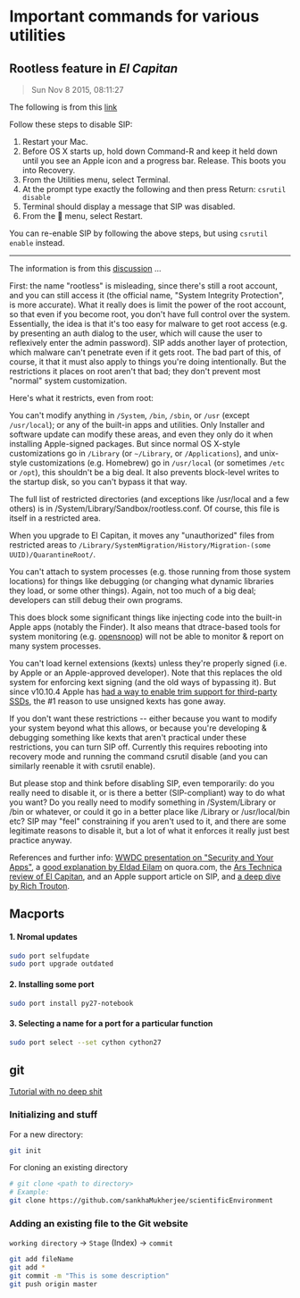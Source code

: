 # Important commands for various utilities

## Rootless feature in *El Capitan*
> Sun Nov  8 2015,  08:11:27

The following is from this [link](http://www.macworld.com/article/2986118/security/how-to-modify-system-integrity-protection-in-el-capitan.html)

Follow these steps to disable SIP:

1. Restart your Mac.
2. Before OS X starts up, hold down Command-R and keep it held down until you see an Apple icon and a progress bar. Release. This boots you into Recovery.
3. From the Utilities menu, select Terminal.
4. At the prompt type exactly the following and then press Return: `csrutil disable`
5. Terminal should display a message that SIP was disabled.
6. From the  menu, select Restart.

You can re-enable SIP by following the above steps, but using `csrutil enable` instead.

<hr>

The information is from this [discussion](http://apple.stackexchange.com/questions/193368/what-is-the-rootless-feature-in-el-capitan-really) ...

First: the name "rootless" is misleading, since there's still a root account, and you can still access it (the official name, "System Integrity Protection", is more accurate). What it really does is limit the power of the root account, so that even if you become root, you don't have full control over the system. Essentially, the idea is that it's too easy for malware to get root access (e.g. by presenting an auth dialog to the user, which will cause the user to reflexively enter the admin password). SIP adds another layer of protection, which malware can't penetrate even if it gets root. The bad part of this, of course, it that it must also apply to things you're doing intentionally. But the restrictions it places on root aren't that bad; they don't prevent most "normal" system customization.

Here's what it restricts, even from root:

You can't modify anything in `/System`, `/bin`, `/sbin`, or `/usr` (except `/usr/local`); or any of the built-in apps and utilities. Only Installer and software update can modify these areas, and even they only do it when installing Apple-signed packages. But since normal OS X-style customizations go in `/Library` (or `~/Library`, or `/Applications`), and unix-style customizations (e.g. Homebrew) go in `/usr/local` (or sometimes `/etc` or `/opt`), this shouldn't be a big deal. It also prevents block-level writes to the startup disk, so you can't bypass it that way.

The full list of restricted directories (and exceptions like /usr/local and a few others) is in /System/Library/Sandbox/rootless.conf. Of course, this file is itself in a restricted area.

When you upgrade to El Capitan, it moves any "unauthorized" files from restricted areas to `/Library/SystemMigration/History/Migration-(some UUID)/QuarantineRoot/`.

You can't attach to system processes (e.g. those running from those system locations) for things like debugging (or changing what dynamic libraries they load, or some other things). Again, not too much of a big deal; developers can still debug their own programs.

This does block some significant things like injecting code into the built-in Apple apps (notably the Finder). It also means that dtrace-based tools for system monitoring (e.g. [opensnoop](https://developer.apple.com/library/mac/documentation/Darwin/Reference/ManPages/man1/opensnoop.1m.html)) will not be able to monitor & report on many system processes.

You can't load kernel extensions (kexts) unless they're properly signed (i.e. by Apple or an Apple-approved developer). Note that this replaces the old system for enforcing kext signing (and the old ways of bypassing it). But since v10.10.4 Apple has [had a way to enable trim support for third-party SSDs](http://arstechnica.com/apple/2015/06/latest-os-x-update-allows-you-to-enable-trim-for-third-party-ssds/), the #1 reason to use unsigned kexts has gone away.

If you don't want these restrictions -- either because you want to modify your system beyond what this allows, or because you're developing & debugging something like kexts that aren't practical under these restrictions, you can turn SIP off. Currently this requires rebooting into recovery mode and running the command csrutil disable (and you can similarly reenable it with csrutil enable).

But please stop and think before disabling SIP, even temporarily: do you really need to disable it, or is there a better (SIP-compliant) way to do what you want? Do you really need to modify something in /System/Library or /bin or whatever, or could it go in a better place like /Library or /usr/local/bin etc? SIP may "feel" constraining if you aren't used to it, and there are some legitimate reasons to disable it, but a lot of what it enforces it really just best practice anyway.

References and further info: [WWDC presentation on "Security and Your Apps"](https://developer.apple.com/videos/wwdc/2015/?id=706), a [good explanation by Eldad Eilam](http://www.quora.com/Can-someone-elaborate-on-the-OS-X-10-11-feature-called-Rootless) on quora.com, the [Ars Technica review of El Capitan](https://support.apple.com/en-us/HT204899), and an Apple support article on SIP, and [a deep dive by Rich Trouton](https://derflounder.wordpress.com/2015/10/01/system-integrity-protection-adding-another-layer-to-apples-security-model/).


## Macports

#### 1. Nromal updates

```bash
sudo port selfupdate
sudo port upgrade outdated
```

#### 2. Installing some port

```bash
sudo port install py27-notebook
```

#### 3. Selecting a name for a port for a particular function

```bash
sudo port select --set cython cython27
```

## git

[Tutorial with no deep shit](http://rogerdudler.github.io/git-guide/)


### Initializing and stuff

For a new directory:

```bash
git init
```

For cloning an existing directory

```bash
# git clone <path to directory>
# Example:
git clone https://github.com/sankhaMukherjee/scientificEnvironment
```

### Adding an existing file to the Git website

`working directory` $\rightarrow$ `Stage` (Index) $\rightarrow$ `commit`

```bash
git add fileName
git add *
git commit -m "This is some description"
git push origin master
```




